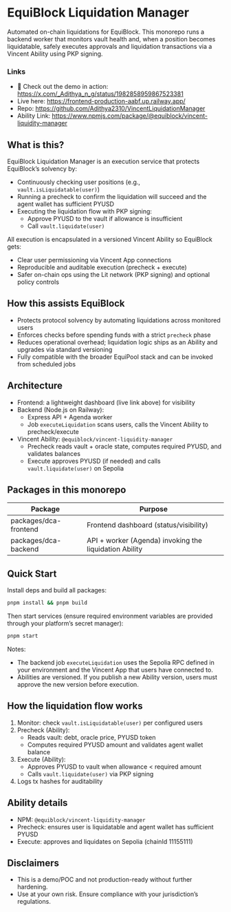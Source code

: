 # EquiBlock Liquidation Manager

Automated on-chain liquidations for EquiBlock. This monorepo runs a backend worker that monitors vault health and, when a position becomes liquidatable, safely executes approvals and liquidation transactions via a Vincent Ability using PKP signing.

### Links

- 🎥 Check out the demo in action: https://x.com/_Adithya_n_g/status/1982858959867523381
- Live here: https://frontend-production-aabf.up.railway.app/
- Repo: https://github.com/Adithya2310/VincentLiquidationManager
- Ability Link: https://www.npmjs.com/package/@equiblock/vincent-liquidity-manager

## What is this?

EquiBlock Liquidation Manager is an execution service that protects EquiBlock’s solvency by:

- Continuously checking user positions (e.g., `vault.isLiquidatable(user)`)
- Running a precheck to confirm the liquidation will succeed and the agent wallet has sufficient PYUSD
- Executing the liquidation flow with PKP signing:
  - Approve PYUSD to the vault if allowance is insufficient
  - Call `vault.liquidate(user)`

All execution is encapsulated in a versioned Vincent Ability so EquiBlock gets:

- Clear user permissioning via Vincent App connections
- Reproducible and auditable execution (precheck + execute)
- Safer on-chain ops using the Lit network (PKP signing) and optional policy controls

## How this assists EquiBlock

- Protects protocol solvency by automating liquidations across monitored users
- Enforces checks before spending funds with a strict `precheck` phase
- Reduces operational overhead; liquidation logic ships as an Ability and upgrades via standard versioning
- Fully compatible with the broader EquiPool stack and can be invoked from scheduled jobs

## Architecture

- Frontend: a lightweight dashboard (live link above) for visibility
- Backend (Node.js on Railway):
  - Express API + Agenda worker
  - Job `executeLiquidation` scans users, calls the Vincent Ability to precheck/execute
- Vincent Ability: `@equiblock/vincent-liquidity-manager`
  - Precheck reads vault + oracle state, computes required PYUSD, and validates balances
  - Execute approves PYUSD (if needed) and calls `vault.liquidate(user)` on Sepolia

## Packages in this monorepo

| Package               | Purpose                                                |
| --------------------- | ------------------------------------------------------ |
| packages/dca-frontend | Frontend dashboard (status/visibility)                 |
| packages/dca-backend  | API + worker (Agenda) invoking the liquidation Ability |

## Quick Start

Install deps and build all packages:

```zsh
pnpm install && pnpm build
```

Then start services (ensure required environment variables are provided through your platform’s secret manager):

```zsh
pnpm start
```

Notes:

- The backend job `executeLiquidation` uses the Sepolia RPC defined in your environment and the Vincent App that users have connected to.
- Abilities are versioned. If you publish a new Ability version, users must approve the new version before execution.

## How the liquidation flow works

1. Monitor: check `vault.isLiquidatable(user)` per configured users
2. Precheck (Ability):
   - Reads vault: debt, oracle price, PYUSD token
   - Computes required PYUSD amount and validates agent wallet balance
3. Execute (Ability):
   - Approves PYUSD to vault when allowance < required amount
   - Calls `vault.liquidate(user)` via PKP signing
4. Logs tx hashes for auditability

## Ability details

- NPM: `@equiblock/vincent-liquidity-manager`
- Precheck: ensures user is liquidatable and agent wallet has sufficient PYUSD
- Execute: approves and liquidates on Sepolia (chainId 11155111)

## Disclaimers

- This is a demo/POC and not production-ready without further hardening.
- Use at your own risk. Ensure compliance with your jurisdiction’s regulations.
